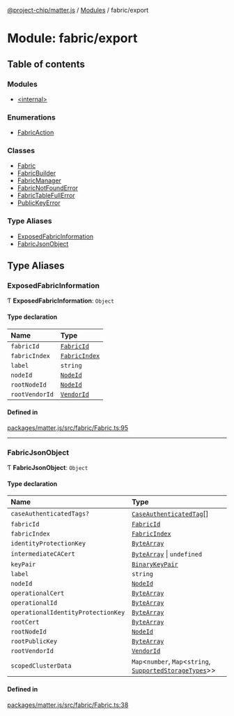 [@project-chip/matter.js](../README.md) / [Modules](../modules.md) / fabric/export

# Module: fabric/export

## Table of contents

### Modules

- [\<internal\>](fabric_export._internal_.md)

### Enumerations

- [FabricAction](../enums/fabric_export.FabricAction.md)

### Classes

- [Fabric](../classes/fabric_export.Fabric.md)
- [FabricBuilder](../classes/fabric_export.FabricBuilder.md)
- [FabricManager](../classes/fabric_export.FabricManager.md)
- [FabricNotFoundError](../classes/fabric_export.FabricNotFoundError.md)
- [FabricTableFullError](../classes/fabric_export.FabricTableFullError.md)
- [PublicKeyError](../classes/fabric_export.PublicKeyError.md)

### Type Aliases

- [ExposedFabricInformation](fabric_export.md#exposedfabricinformation)
- [FabricJsonObject](fabric_export.md#fabricjsonobject)

## Type Aliases

### ExposedFabricInformation

Ƭ **ExposedFabricInformation**: `Object`

#### Type declaration

| Name | Type |
| :------ | :------ |
| `fabricId` | [`FabricId`](datatype_export.md#fabricid) |
| `fabricIndex` | [`FabricIndex`](datatype_export.md#fabricindex) |
| `label` | `string` |
| `nodeId` | [`NodeId`](datatype_export.md#nodeid) |
| `rootNodeId` | [`NodeId`](datatype_export.md#nodeid) |
| `rootVendorId` | [`VendorId`](datatype_export.md#vendorid) |

#### Defined in

[packages/matter.js/src/fabric/Fabric.ts:95](https://github.com/project-chip/matter.js/blob/5f71eedebdb9fa54338bde320c311bb359b7455d/packages/matter.js/src/fabric/Fabric.ts#L95)

___

### FabricJsonObject

Ƭ **FabricJsonObject**: `Object`

#### Type declaration

| Name | Type |
| :------ | :------ |
| `caseAuthenticatedTags?` | [`CaseAuthenticatedTag`](datatype_export.md#caseauthenticatedtag)[] |
| `fabricId` | [`FabricId`](datatype_export.md#fabricid) |
| `fabricIndex` | [`FabricIndex`](datatype_export.md#fabricindex) |
| `identityProtectionKey` | [`ByteArray`](util_export.md#bytearray) |
| `intermediateCACert` | [`ByteArray`](util_export.md#bytearray) \| `undefined` |
| `keyPair` | [`BinaryKeyPair`](crypto_export.md#binarykeypair) |
| `label` | `string` |
| `nodeId` | [`NodeId`](datatype_export.md#nodeid) |
| `operationalCert` | [`ByteArray`](util_export.md#bytearray) |
| `operationalId` | [`ByteArray`](util_export.md#bytearray) |
| `operationalIdentityProtectionKey` | [`ByteArray`](util_export.md#bytearray) |
| `rootCert` | [`ByteArray`](util_export.md#bytearray) |
| `rootNodeId` | [`NodeId`](datatype_export.md#nodeid) |
| `rootPublicKey` | [`ByteArray`](util_export.md#bytearray) |
| `rootVendorId` | [`VendorId`](datatype_export.md#vendorid) |
| `scopedClusterData` | `Map`\<`number`, `Map`\<`string`, [`SupportedStorageTypes`](storage_export.md#supportedstoragetypes)\>\> |

#### Defined in

[packages/matter.js/src/fabric/Fabric.ts:38](https://github.com/project-chip/matter.js/blob/5f71eedebdb9fa54338bde320c311bb359b7455d/packages/matter.js/src/fabric/Fabric.ts#L38)
